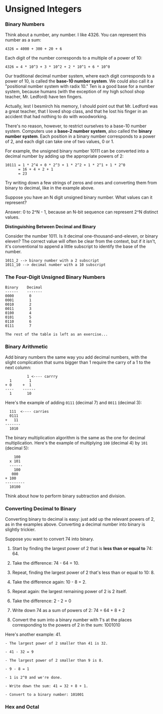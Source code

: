 # Unsigned Integers

### Binary Numbers

Think about a number, any number. I like 4326. You can represent this number as a sum:

```
4326 = 4000 + 300 + 20 + 6
```

Each digit of the number corresponds to a multiple of a power of 10:

```
4326 = 4 * 10^3 + 3 * 10^2 + 2 * 10^1 + 6 * 10^0
```

Our traditional decimal number system, where each digit corresponds to a power of 10, is called the **base-10 number system**. We could also call it a "positional number system with radix 10." Ten is a good base for a number system, because humans (with the exception of my high school shop teacher, Mr. Ledford) have ten fingers.

Actually, lest I besmirch his memory, I should point out that Mr. Ledford was a great teacher, that I loved shop class, and that he lost his finger in an accident that had nothing to do with woodworking.

There's no reason, however, to restrict ourselves to a base-10 number system. Computers use a **base-2 number system**, also called the **binary number system**. Each position in a binary number corresponds to a power of 2, and each digit can take one of two values, 0 or 1.

For example, the unsigned binary number 10111 can be converted into a decimal number by adding up the appropriate powers of 2:

```
10111 = 1 * 2^4 + 0 * 2^3 + 1 * 2^2 + 1 * 2^1 + 1 * 2^0
      = 16 + 4 + 2 + 1
      = 23
```

Try writing down a few strings of zeros and ones and converting them from binary to decimal, like in the example above.

Suppose you have an N digit unsigned binary number. What values can it represent?

Answer: 0 to 2^N - 1, because an N-bit sequence can represent 2^N distinct values.

**Distinguishing Between Decimal and Binary**

Consider the number 1011. Is it decimal one-thousand-and-eleven, or binary eleven? The correct value will often be clear from the context, but if it isn't, it's conventional to append a little subscript to identify the base of the number.

```
1011_2 --> binary number with a 2 subscript
1011_10 --> decimal number with a 10 subscript
```

### The Four-Digit Unsigned Binary Numbers

```
Binary    Decimal
------    -------
0000       0
0001       1
0010       2
0011       3
0100       4
0101       5
0110       6
0111       7

The rest of the table is left as an exercise...
```


### Binary Arithmetic

Add binary numbers the same way you add decimal numbers, with the slight complication that sums bigger than 1 require the carry of a 1 to the next column:

```
          1 <---- carrry
  1        1
+ 0     +  1
----    ------
  1       10
```

Here's the example of adding `0111` (decimal 7) and `0011` (decimal 3):

```
  111  <---- carries
  0111
+   11
-------
  1010
```

The binary multiplication algorithm is the same as the one for decimal multiplication. Here's the example of multiplying `100` (decimal 4) by `101` (decimal 5):

```
    100
  x 101
  ------
    100
   000
+ 100
---------
  10100
```

Think about how to perform binary subtraction and division.

### Converting Decimal to Binary

Converting binary to decimal is easy: just add up the relevant powers of 2, as in the examples above. Converting a decimal number into binary is slightly trickier.

Suppose you want to convert 74 into binary. 

  1. Start by finding the largest power of 2 that is **less than or equal to** 74: 64.
    
  2. Take the difference: 74 - 64 = 10.
    
  3. Repeat, finding the largest power of 2 that's less than or equal to 10: 8.
    
  4. Take the difference again: 10 - 8 = 2.
    
  5. Repeat again: the largest remaining power of 2 is 2 itself.
    
  6. Take the difference: 2 - 2 = 0
    
  7. Write down 74 as a sum of powers of 2: 74 = 64 + 8 + 2
    
  8. Convert the sum into a binary number with 1's at the places corresponding to the powers of 2 in the sum: 1001010
    
Here's another example: 41.

    - The largest power of 2 smaller than 41 is 32.
    
    - 41 - 32 = 9
    
    - The largest power of 2 smaller than 9 is 8.
    
    - 9 - 8 = 1
    
    - 1 is 2^0 and we're done.
    
    - Write down the sum: 41 = 32 + 8 + 1.
    
    - Convert to a binary number: 101001
    
### Hex and Octal
